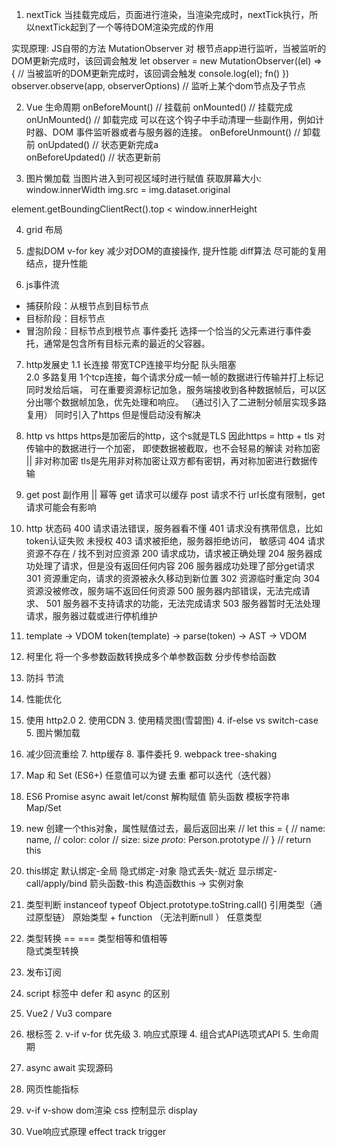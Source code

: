 1. nextTick
当挂载完成后，页面进行渲染，当渲染完成时，nextTick执行，所以nextTick起到了一个等待DOM渲染完成的作用

实现原理:   JS自带的方法 MutationObserver  对 根节点app进行监听，当被监听的DOM更新完成时，该回调会触发
let observer = new MutationObserver((el) => {
    // 当被监听的DOM更新完成时，该回调会触发
    console.log(el);
    fn()
    })
observer.observe(app, observerOptions) // 监听上某个dom节点及子节点


2. Vue 生命周期
onBeforeMount()  // 挂载前
onMounted()  // 挂载完成
onUnMounted() // 卸载完成  可以在这个钩子中手动清理一些副作用，例如计时器、DOM 事件监听器或者与服务器的连接。
onBeforeUnmount() // 卸载前
onUpdated() // 状态更新完成a    
onBeforeUpdated() // 状态更新前

3. 图片懒加载
当图片进入到可视区域时进行赋值
获取屏幕大小: window.innerWidth
img.src = img.dataset.original

element.getBoundingClientRect().top < window.innerHeight

4. grid 布局

5. 虚拟DOM v-for key
减少对DOM的直接操作, 提升性能
diff算法   尽可能的复用结点，提升性能

6. js事件流
- 捕获阶段：从根节点到目标节点
- 目标阶段：目标节点
- 冒泡阶段：目标节点到根节点
事件委托  选择一个恰当的父元素进行事件委托，通常是包含所有目标元素的最近的父容器。

7. http发展史
1.1 长连接  带宽TCP连接平均分配  队头阻塞  
2.0 多路复用  1个tcp连接，每个请求分成一帧一帧的数据进行传输并打上标记同时发给后端，
可在重要资源标记加急，服务端接收到各种数据帧后，可以区分出哪个数据帧加急，优先处理和响应。
    （通过引入了二进制分帧层实现多路复用）
同时引入了https   但是慢启动没有解决

8. http vs https
https是加密后的http，这个s就是TLS
因此https = http + tls
对传输中的数据进行一个加密， 即使数据被截取，也不会轻易的解读
对称加密  ||  非对称加密
tls是先用非对称加密让双方都有密钥，再对称加密进行数据传输

9. get post
副作用 || 幂等 
get 请求可以缓存   post 请求不行
url长度有限制，get请求可能会有影响

10. http 状态码
400 请求语法错误，服务器看不懂
401 请求没有携带信息，比如token认证失败 未授权
403 请求被拒绝，服务器拒绝访问， 敏感词
404 请求资源不存在 / 找不到对应资源
200 请求成功，请求被正确处理
204 服务器成功处理了请求，但是没有返回任何内容
206 服务器成功处理了部分get请求
301 资源重定向，请求的资源被永久移动到新位置
302 资源临时重定向
304 资源没被修改，服务端不返回任何资源
500 服务器内部错误，无法完成请求、
501 服务器不支持请求的功能，无法完成请求
503 服务器暂时无法处理请求，服务器过载或进行停机维护

11. template -> VDOM
token(template) -> parse(token) -> AST -> VDOM

12. 柯里化
将一个多参数函数转换成多个单参数函数  分步传参给函数

13. 防抖 节流

14. 性能优化
1. 使用 http2.0  2. 使用CDN  3. 使用精灵图(雪碧图) 4. if-else vs switch-case  5. 图片懒加载
6. 减少回流重绘  7. http缓存  8. 事件委托  9. webpack tree-shaking

15. Map 和 Set (ES6+)
任意值可以为键       去重
都可以迭代（迭代器）

16. ES6
Promise async await let/const 解构赋值 箭头函数 模板字符串 Map/Set
 

17. new   创建一个this对象，属性赋值过去，最后返回出来
    // let this = {
    //     name: name,
    //     color: color
    //     size: size
            _proto_: Person.prototype
    // }
    // return this

18. this绑定
默认绑定-全局   隐式绑定-对象  隐式丢失-就近  显示绑定-call/apply/bind  箭头函数-this 
构造函数this -> 实例对象

19. 类型判断
instanceof typeof Object.prototype.toString.call()
引用类型（通过原型链）   原始类型 + function （无法判断null ）   任意类型

20. 类型转换
==  ===   类型相等和值相等  
隐式类型转换

21. 发布订阅

22. script 标签中 defer 和 async 的区别

23. Vue2 / Vu3  compare
1. 根标签  2. v-if v-for 优先级  3. 响应式原理  4. 组合式API选项式API 5. 生命周期 

24. async await 实现源码

25. 网页性能指标

26. v-if v-show
dom渲染  css 控制显示 display

27. Vue响应式原理
effect track trigger
